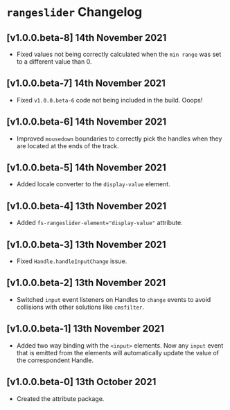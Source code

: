 # `rangeslider` Changelog

## [v1.0.0.beta-8] 14th November 2021

- Fixed values not being correctly calculated when the `min range` was set to a different value than 0.

## [v1.0.0.beta-7] 14th November 2021

- Fixed `v1.0.0.beta-6` code not being included in the build. Ooops!

## [v1.0.0.beta-6] 14th November 2021

- Improved `mousedown` boundaries to correctly pick the handles when they are located at the ends of the track.

## [v1.0.0.beta-5] 14th November 2021

- Added locale converter to the `display-value` element.

## [v1.0.0.beta-4] 13th November 2021

- Added `fs-rangeslider-element="display-value"` attribute.

## [v1.0.0.beta-3] 13th November 2021

- Fixed `Handle.handleInputChange` issue.

## [v1.0.0.beta-2] 13th November 2021

- Switched `input` event listeners on Handles to `change` events to avoid collisions with other solutions like `cmsfilter`.

## [v1.0.0.beta-1] 13th November 2021

- Added two way binding with the `<input>` elements.
  Now any `input` event that is emitted from the elements will automatically update the value of the correspondent Handle.

## [v1.0.0.beta-0] 13th October 2021

- Created the attribute package.
